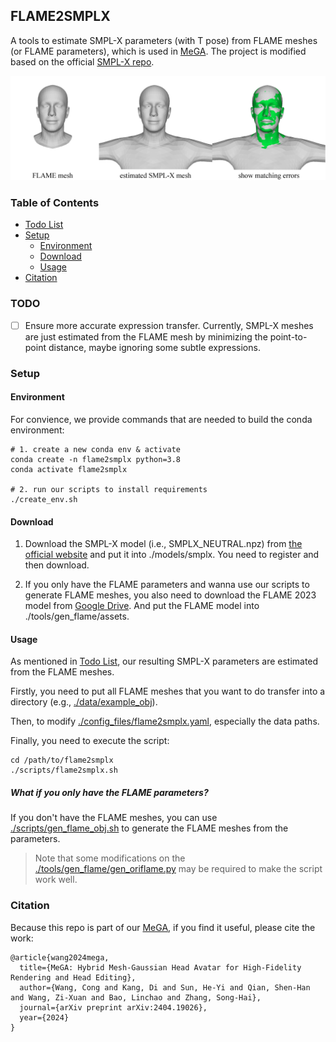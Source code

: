## FLAME2SMPLX

A tools to estimate SMPL-X parameters (with T pose) from FLAME meshes (or FLAME parameters), which is used in [MeGA](https://github.com/conallwang/MeGA/tree/master). The project is modified based on the official [SMPL-X repo](https://github.com/vchoutas/smplx).

![flame2smplx](./assets/flame2smplx.png)

### Table of Contents
  * [Todo List](#todo)
  * [Setup](#setup)
    * [Environment](#environment)
    * [Download](#download)
    * [Usage](#usage)
  * [Citation](#citation)

### TODO

- [ ] Ensure more accurate expression transfer. Currently, SMPL-X meshes are just estimated from the FLAME mesh by minimizing the point-to-point distance, maybe ignoring some subtle expressions.

### Setup

#### Environment

For convience, we provide commands that are needed to build the conda environment:

```shell
# 1. create a new conda env & activate
conda create -n flame2smplx python=3.8
conda activate flame2smplx

# 2. run our scripts to install requirements
./create_env.sh
```


#### Download

1. Download the SMPL-X model (i.e., SMPLX_NEUTRAL.npz) from [the official website](https://smpl-x.is.tue.mpg.de/) and put it into ./models/smplx. You need to register and then download.

2. If you only have the FLAME parameters and wanna use our scripts to generate FLAME meshes, you also need to download the FLAME 2023 model from [Google Drive](https://drive.google.com/file/d/1-BwHIioARJPBWujLyujnI2dYKn2GQ049/view?usp=sharing). And put the FLAME model into ./tools/gen_flame/assets.


#### Usage

As mentioned in [Todo List](#todo), our resulting SMPL-X parameters are estimated from the FLAME meshes.

Firstly, you need to put all FLAME meshes that you want to do transfer into a directory (e.g., [./data/example_obj](./data/example_obj/)).

Then, to modify [./config_files/flame2smplx.yaml](./config_files/flame2smplx.yaml), especially the data paths.

Finally, you need to execute the script:
```shell
cd /path/to/flame2smplx
./scripts/flame2smplx.sh
```

##### What if you only have the FLAME parameters?

If you don't have the FLAME meshes, you can use [./scripts/gen_flame_obj.sh](./scripts/gen_flame_obj.sh) to generate the FLAME meshes from the parameters.

> Note that some modifications on the [./tools/gen_flame/gen_oriflame.py](./tools/gen_flame/gen_oriflame.py) may be required to make the script work well.


### Citation

Because this repo is part of our [MeGA](https://github.com/conallwang/MeGA/tree/master), if you find it useful, please cite the work:

```
@article{wang2024mega,
  title={MeGA: Hybrid Mesh-Gaussian Head Avatar for High-Fidelity Rendering and Head Editing},
  author={Wang, Cong and Kang, Di and Sun, He-Yi and Qian, Shen-Han and Wang, Zi-Xuan and Bao, Linchao and Zhang, Song-Hai},
  journal={arXiv preprint arXiv:2404.19026},
  year={2024}
}
```
